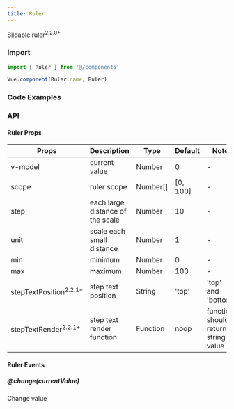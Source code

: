 ```yaml
---
title: Ruler
---
```


Slidable ruler<sup class="version-after">2.2.0+</sup>

### Import

```javascript
import { Ruler } from '@/components'

Vue.component(Ruler.name, Ruler)
```

### Code Examples
<!-- DEMO -->

### API

#### Ruler Props
|Props | Description | Type | Default | Note|
|----|-----|------|------|------|
|v-model|current value|Number|0|-|
|scope|ruler scope|Number[]|[0, 100]|-|
|step|each large distance of the scale|Number|10|-|
|unit|scale each small distance|Number|1|-|
|min|minimum|Number|0|-|
|max|maximum|Number|100|-|
|stepTextPosition<sup class="version-after">2.2.1+</sup>|step text position|String|'top'|'top' and 'bottom'|
|stepTextRender<sup class="version-after">2.2.1+</sup>|step text render function|Function|noop|function should return string value|

#### Ruler Events

##### @change(currentValue)
Change value
